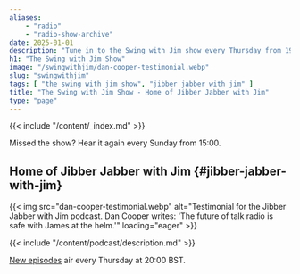 ```yaml
---
aliases:
    - "radio"
    - "radio-show-archive"
date: 2025-01-01
description: "Tune in to the Swing with Jim show every Thursday from 19:00 BST. Featuring two hours of big band hits, and interviews with interesting individuals."
h1: "The Swing with Jim Show"
image: "/swingwithjim/dan-cooper-testimonial.webp"
slug: "swingwithjim"
tags: [ "the swing with jim show", "jibber jabber with jim" ]
title: "The Swing with Jim Show - Home of Jibber Jabber with Jim"
type: "page"
---
```


{{< include "/content/_index.md" >}}

Missed the show? Hear it again every Sunday from 15:00.

## Home of Jibber Jabber with Jim {#jibber-jabber-with-jim}

{{< img src="dan-cooper-testimonial.webp" alt="Testimonial for the Jibber Jabber with Jim podcast. Dan Cooper writes: 'The future of talk radio is safe with James at the helm.'" loading="eager" >}}

{{< include "/content/podcast/description.md" >}}

[New episodes](/jibberjabberwithjim/) air every Thursday at 20:00 BST.

